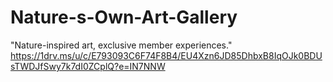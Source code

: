 # Nature-s-Own-Art-Gallery
"Nature-inspired art, exclusive member experiences."
https://1drv.ms/u/c/E793093C6F74F8B4/EU4Xzn6JD85DhbxB8IqOJk0BDUsTWDJfSwy7k7dI0ZCplQ?e=IN7NNW
